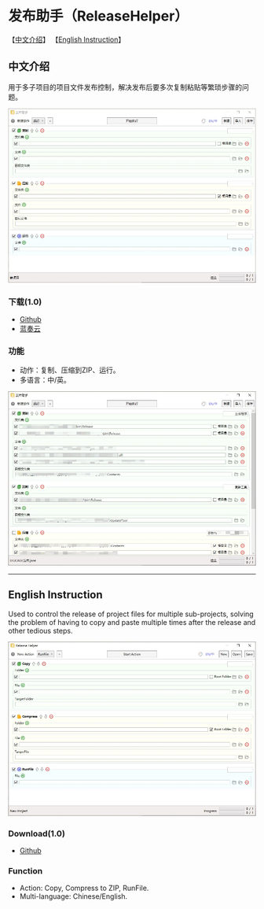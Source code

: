 # 发布助手（ReleaseHelper）

【[中文介绍](https://github.com/tp1415926535/ReleaseHelper/blob/main/README.md#%E4%B8%AD%E6%96%87%E4%BB%8B%E7%BB%8D)】 【[English Instruction](https://github.com/tp1415926535/ReleaseHelper#english-instruction)】    

## 中文介绍

用于多子项目的项目文件发布控制，解决发布后要多次复制粘贴等繁琐步骤的问题。   

![图](https://github.com/tp1415926535/ReleaseHelper/blob/main/%E6%88%AA%E5%9B%BE/%E5%8F%91%E5%B8%83%E5%8A%A9%E6%89%8B1.jpg)   


### 下载(1.0)   
* [Github](https://github.com/tp1415926535/ReleaseHelper/raw/main/%E5%8F%91%E5%B8%83%E5%8A%A9%E6%89%8B%EF%BC%88ReleaseHelper%EF%BC%89v1.0.rar)   
* [蓝奏云](https://wwp.lanzouw.com/ifmX707qma7i)

### 功能
* 动作：复制、压缩到ZIP、运行。   
* 多语言：中/英。   


![图](https://github.com/tp1415926535/ReleaseHelper/blob/main/%E6%88%AA%E5%9B%BE/%E5%8F%91%E5%B8%83%E5%8A%A9%E6%89%8B3.jpg)     

---

## English Instruction
  
Used to control the release of project files for multiple sub-projects, solving the problem of having to copy and paste multiple times after the release and other tedious steps.   

![图](https://github.com/tp1415926535/ReleaseHelper/blob/main/%E6%88%AA%E5%9B%BE/%E5%8F%91%E5%B8%83%E5%8A%A9%E6%89%8B2.jpg)    

### Download(1.0)   
* [Github](https://github.com/tp1415926535/ReleaseHelper/raw/main/%E5%8F%91%E5%B8%83%E5%8A%A9%E6%89%8B%EF%BC%88ReleaseHelper%EF%BC%89v1.0.rar)

### Function
* Action: Copy, Compress to ZIP, RunFile.   
* Multi-language: Chinese/English.   

